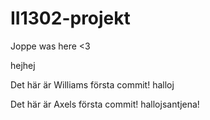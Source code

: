# II1302-projekt
Joppe was here <3

hejhej

Det här är Williams första commit!
halloj

Det här är Axels första commit!
hallojsantjena!
